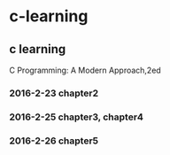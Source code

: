 # c-learning
c learning
------------------------------------
C Programming: A Modern Approach,2ed

### 2016-2-23 chapter2

### 2016-2-25 chapter3, chapter4

### 2016-2-26 chapter5

